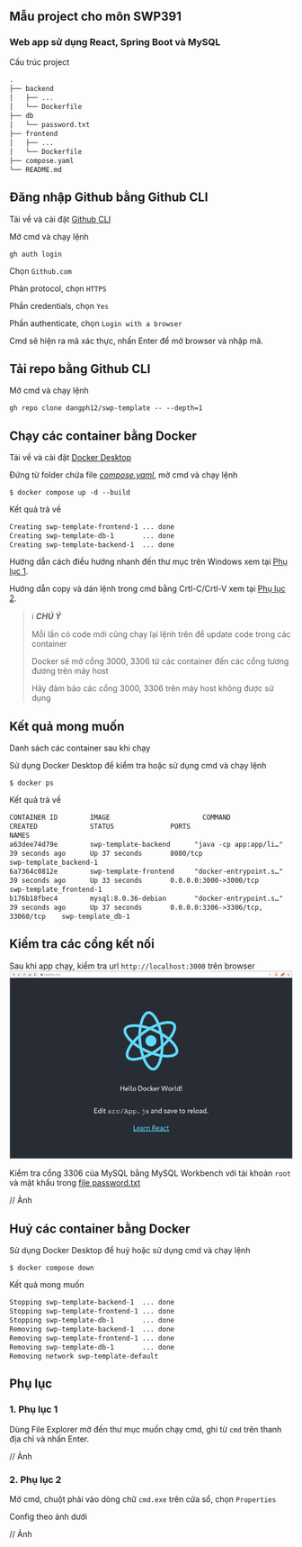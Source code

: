 ## Mẫu project cho môn SWP391
### Web app sử dụng React, Spring Boot và MySQL

Cấu trúc project
```
.
├── backend
│   ├── ...
│   └── Dockerfile
├── db
│   └── password.txt
├── frontend
│   ├── ...
│   └── Dockerfile
├── compose.yaml
└── README.md
```

## Đăng nhập Github bằng Github CLI

Tải về và cài đặt [Github CLI](https://cli.github.com/)

Mở cmd và chạy lệnh
```
gh auth login
```
Chọn `Github.com`

Phân protocol, chọn `HTTPS`

Phần credentials, chọn `Yes`

Phần authenticate, chọn `Login with a browser`

Cmd sẽ hiện ra mã xác thực, nhấn Enter để mở browser và nhập mã.

## Tải repo bằng Github CLI

Mở cmd và chạy lệnh
```
gh repo clone dangph12/swp-template -- --depth=1
```

## Chạy các container bằng Docker

Tải về và cài đặt [Docker Desktop](https://www.docker.com/products/docker-desktop/)

Đứng từ folder chứa file [_compose.yaml_](compose.yaml), mở cmd và chạy lệnh

```
$ docker compose up -d --build
```
Kết quả trả về
```
Creating swp-template-frontend-1 ... done
Creating swp-template-db-1       ... done
Creating swp-template-backend-1  ... done
```

Hướng dẫn cách điều hướng nhanh đến thư mục trên Windows xem tại [Phụ lục 1](#1-phụ-lục-1).

Hướng dẫn copy và dán lệnh trong cmd bằng Crtl-C/Crtl-V xem tại [Phụ lục 2](#2-phụ-lục-2).

> ℹ️ **_CHÚ Ý_**
>
> Mỗi lần có code mới cũng chạy lại lệnh trên để update code trong các container
> 
> Docker sẽ mở cổng 3000, 3306 từ các container đến các cổng tương đương trên máy host
> 
> Hãy đảm bảo các cổng 3000, 3306 trên máy host không được sử dụng

## Kết quả mong muốn

Danh sách các container sau khi chạy

Sử dụng Docker Desktop để kiểm tra hoặc sử dụng cmd và chạy lệnh 
```
$ docker ps
```
Kết quả trả về
```
CONTAINER ID        IMAGE                       COMMAND                  CREATED             STATUS              PORTS                                NAMES
a63dee74d79e        swp-template-backend      "java -cp app:app/li…"   39 seconds ago      Up 37 seconds       8080/tcp                             swp-template_backend-1
6a7364c0812e        swp-template-frontend     "docker-entrypoint.s…"   39 seconds ago      Up 33 seconds       0.0.0.0:3000->3000/tcp               swp-template_frontend-1
b176b18fbec4        mysql:8.0.36-debian       "docker-entrypoint.s…"   39 seconds ago      Up 37 seconds       0.0.0.0:3306->3306/tcp, 33060/tcp    swp-template_db-1
```


## Kiểm tra các cổng kết nối

Sau khi app chạy, kiểm tra url `http://localhost:3000` trên browser
![page](./tutorials/output.jpg)

Kiểm tra cổng 3306 của MySQL bằng MySQL Workbench với tài khoản `root` và mật khẩu trong [file password.txt](db/password.txt)

// Ảnh

## Huỷ các container bằng Docker

Sử dụng Docker Desktop để huỷ hoặc sử dụng cmd và chạy lệnh

```
$ docker compose down
```
Kết quả mong muốn
```
Stopping swp-template-backend-1  ... done
Stopping swp-template-frontend-1 ... done
Stopping swp-template-db-1       ... done
Removing swp-template-backend-1  ... done
Removing swp-template-frontend-1 ... done
Removing swp-template-db-1       ... done
Removing network swp-template-default
```

## Phụ lục
### 1. Phụ lục 1
Dùng File Explorer mở đến thư mục muốn chạy cmd, ghi từ `cmd` trên thanh địa chỉ và nhấn Enter.

// Ảnh

### 2. Phụ lục 2
Mở cmd, chuột phải vào dòng chữ `cmd.exe` trên cửa sổ, chọn `Properties`

Config theo ảnh dưới

// Ảnh

